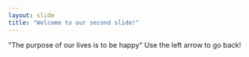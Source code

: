 ```yaml
---
layout: slide
title: "Welcome to our second slide!"
---
```

"The purpose of our lives is to be happy"
Use the left arrow to go back!
